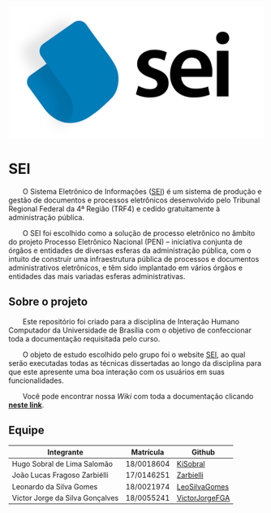 <img src="./docs/assets/images/logo.png" alt="SEI">

# SEI

&emsp;&emsp;O Sistema Eletrônico de Informações ([SEI](https://sei.df.gov.br/sip/login.php?sigla_orgao_sistema=GDF&sigla_sistema=SEI)) é um sistema de produção e gestão de documentos e processos eletrônicos desenvolvido pelo Tribunal Regional Federal da 4ª Região (TRF4) e cedido gratuitamente à administração pública.

&emsp;&emsp;O SEI foi escolhido como a solução de processo eletrônico no âmbito do projeto Processo Eletrônico Nacional (PEN) – iniciativa conjunta de órgãos e entidades de diversas esferas da administração pública, com o intuito de construir uma infraestrutura pública de processos e documentos administrativos eletrônicos, e têm sido implantado em vários órgãos e entidades das mais variadas esferas administrativas.

## Sobre o projeto

&emsp;&emsp;Este repositório foi criado para a disciplina de Interação Humano Computador da Universidade de Brasília com o objetivo de confeccionar toda a documentação requisitada pelo curso.

&emsp;&emsp;O objeto de estudo escolhido pelo grupo foi o website [SEI](https://sei.df.gov.br/sip/login.php?sigla_orgao_sistema=GDF&sigla_sistema=SEI), ao qual serão executadas todas as técnicas dissertadas ao longo da disciplina para que este apresente uma boa interação com os usuários em suas funcionalidades.

&emsp;&emsp;Você pode encontrar nossa _Wiki_ com toda a documentação clicando **[neste link](https://interacao-humano-computador.github.io/2020.1-SEI/#/)**.

## Equipe

| Integrante                      | Matrícula  | Github                                              |
| ------------------------------- | ---------- | --------------------------------------------------- |
| Hugo Sobral de Lima Salomão     | 18/0018604 | [KiSobral](https://github.com/KiSobral)             |
| João Lucas Fragoso Zarbiélli    | 17/0146251 | [Zarbielli](https://github.com/Zarbielli)           |
| Leonardo da Silva Gomes         | 18/0021974 | [LeoSilvaGomes](https://github.com/LeoSilvaGomes)   |
| Victor Jorge da Silva Gonçalves | 18/0055241 | [VictorJorgeFGA](https://github.com/VictorJorgeFGA) |

